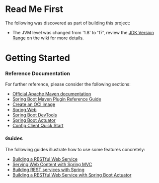 # Read Me First
The following was discovered as part of building this project:

* The JVM level was changed from '1.8' to '17', review the [JDK Version Range](https://github.com/spring-projects/spring-framework/wiki/Spring-Framework-Versions#jdk-version-range) on the wiki for more details.

# Getting Started

### Reference Documentation
For further reference, please consider the following sections:

* [Official Apache Maven documentation](https://maven.apache.org/guides/index.html)
* [Spring Boot Maven Plugin Reference Guide](https://docs.spring.io/spring-boot/docs/3.0.0-M5/maven-plugin/reference/html/)
* [Create an OCI image](https://docs.spring.io/spring-boot/docs/3.0.0-M5/maven-plugin/reference/html/#build-image)
* [Spring Web](https://docs.spring.io/spring-boot/docs/3.0.0-M5/reference/htmlsingle/#web)
* [Spring Boot DevTools](https://docs.spring.io/spring-boot/docs/3.0.0-M5/reference/htmlsingle/#using.devtools)
* [Spring Boot Actuator](https://docs.spring.io/spring-boot/docs/3.0.0-M5/reference/htmlsingle/#actuator)
* [Config Client Quick Start](https://docs.spring.io/spring-cloud-config/docs/current/reference/html/#_client_side_usage)

### Guides
The following guides illustrate how to use some features concretely:

* [Building a RESTful Web Service](https://spring.io/guides/gs/rest-service/)
* [Serving Web Content with Spring MVC](https://spring.io/guides/gs/serving-web-content/)
* [Building REST services with Spring](https://spring.io/guides/tutorials/rest/)
* [Building a RESTful Web Service with Spring Boot Actuator](https://spring.io/guides/gs/actuator-service/)

